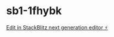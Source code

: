 # sb1-1fhybk

[Edit in StackBlitz next generation editor ⚡️](https://stackblitz.com/~/github.com/kaneyhaynes/sb1-1fhybk)